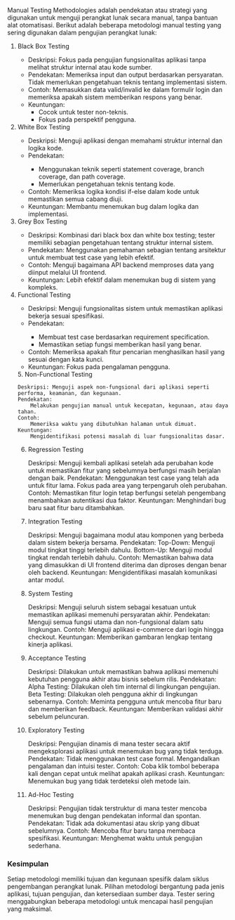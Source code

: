 Manual Testing Methodologies adalah pendekatan atau strategi yang digunakan untuk menguji perangkat lunak secara manual, tanpa bantuan alat otomatisasi. Berikut adalah beberapa metodologi manual testing yang sering digunakan dalam pengujian perangkat lunak:

<ol>
    <li>Black Box Testing</li>
<ul>
    <li>Deskripsi: Fokus pada pengujian fungsionalitas aplikasi tanpa melihat struktur internal atau kode sumber.</li>
    <li>Pendekatan:
        Memeriksa input dan output berdasarkan persyaratan.
        Tidak memerlukan pengetahuan teknis tentang implementasi sistem.</li>
    <li>Contoh:
        Memasukkan data valid/invalid ke dalam formulir login dan memeriksa apakah sistem memberikan respons yang benar.</li>
    <li>Keuntungan:
        <ul>
            <li>Cocok untuk tester non-teknis.</li>
            <li>Fokus pada perspektif pengguna.</li>
        </ul>
    </li>
</ul>
<li>White Box Testing</li>
<ul>
    <li>Deskripsi: Menguji aplikasi dengan memahami struktur internal dan logika kode.</li>
    <li>Pendekatan:</li>
        <ul>
            <li>Menggunakan teknik seperti statement coverage, branch coverage, dan path coverage.</li>
            <li>Memerlukan pengetahuan teknis tentang kode.</li>
        </ul>
    <li>Contoh:
        Memeriksa logika kondisi if-else dalam kode untuk memastikan semua cabang diuji.</li>
    <li>Keuntungan:
        Membantu menemukan bug dalam logika dan implementasi.</li>
</ul>
<li>Grey Box Testing</li>
    <ul>
    <li>Deskripsi: Kombinasi dari black box dan white box testing; tester memiliki sebagian pengetahuan tentang struktur internal sistem.</li>
    <li>Pendekatan:
        Menggunakan pemahaman sebagian tentang arsitektur untuk membuat test case yang lebih efektif.</li>
    <li>Contoh:
        Menguji bagaimana API backend memproses data yang diinput melalui UI frontend.</li>
    <li>Keuntungan:
        Lebih efektif dalam menemukan bug di sistem yang kompleks.</li>
    </ul>
<li>Functional Testing</li>
<ul>
    <li>Deskripsi: Menguji fungsionalitas sistem untuk memastikan aplikasi bekerja sesuai spesifikasi.</li>
    <li>Pendekatan:</li>
        <ul>
            <li>Membuat test case berdasarkan requirement specification.</li>
            <li>Memastikan setiap fungsi memberikan hasil yang benar.</li>
        </ul>
    <li>Contoh:
        Memeriksa apakah fitur pencarian menghasilkan hasil yang sesuai dengan kata kunci.</li>
    <li>Keuntungan:
        Fokus pada pengalaman pengguna.</li>
</ul>
5. Non-Functional Testing

    Deskripsi: Menguji aspek non-fungsional dari aplikasi seperti performa, keamanan, dan kegunaan.
    Pendekatan:
        Melakukan pengujian manual untuk kecepatan, kegunaan, atau daya tahan.
    Contoh:
        Memeriksa waktu yang dibutuhkan halaman untuk dimuat.
    Keuntungan:
        Mengidentifikasi potensi masalah di luar fungsionalitas dasar.

6. Regression Testing

    Deskripsi: Menguji kembali aplikasi setelah ada perubahan kode untuk memastikan fitur yang sebelumnya berfungsi masih berjalan dengan baik.
    Pendekatan:
        Menggunakan test case yang telah ada untuk fitur lama.
        Fokus pada area yang terpengaruh oleh perubahan.
    Contoh:
        Memastikan fitur login tetap berfungsi setelah pengembang menambahkan autentikasi dua faktor.
    Keuntungan:
        Menghindari bug baru saat fitur baru ditambahkan.

7. Integration Testing

    Deskripsi: Menguji bagaimana modul atau komponen yang berbeda dalam sistem bekerja bersama.
    Pendekatan:
        Top-Down: Menguji modul tingkat tinggi terlebih dahulu.
        Bottom-Up: Menguji modul tingkat rendah terlebih dahulu.
    Contoh:
        Memastikan bahwa data yang dimasukkan di UI frontend diterima dan diproses dengan benar oleh backend.
    Keuntungan:
        Mengidentifikasi masalah komunikasi antar modul.

8. System Testing

    Deskripsi: Menguji seluruh sistem sebagai kesatuan untuk memastikan aplikasi memenuhi persyaratan akhir.
    Pendekatan:
        Menguji semua fungsi utama dan non-fungsional dalam satu lingkungan.
    Contoh:
        Menguji aplikasi e-commerce dari login hingga checkout.
    Keuntungan:
        Memberikan gambaran lengkap tentang kinerja aplikasi.

9. Acceptance Testing

    Deskripsi: Dilakukan untuk memastikan bahwa aplikasi memenuhi kebutuhan pengguna akhir atau bisnis sebelum rilis.
    Pendekatan:
        Alpha Testing: Dilakukan oleh tim internal di lingkungan pengujian.
        Beta Testing: Dilakukan oleh pengguna akhir di lingkungan sebenarnya.
    Contoh:
        Meminta pengguna untuk mencoba fitur baru dan memberikan feedback.
    Keuntungan:
        Memberikan validasi akhir sebelum peluncuran.

10. Exploratory Testing

    Deskripsi: Pengujian dinamis di mana tester secara aktif mengeksplorasi aplikasi untuk menemukan bug yang tidak terduga.
    Pendekatan:
        Tidak menggunakan test case formal.
        Mengandalkan pengalaman dan intuisi tester.
    Contoh:
        Coba klik tombol beberapa kali dengan cepat untuk melihat apakah aplikasi crash.
    Keuntungan:
        Menemukan bug yang tidak terdeteksi oleh metode lain.

11. Ad-Hoc Testing

    Deskripsi: Pengujian tidak terstruktur di mana tester mencoba menemukan bug dengan pendekatan informal dan spontan.
    Pendekatan:
        Tidak ada dokumentasi atau skrip yang dibuat sebelumnya.
    Contoh:
        Mencoba fitur baru tanpa membaca spesifikasi.
    Keuntungan:
        Menghemat waktu untuk pengujian sederhana.
</ol>

<h3>Kesimpulan</h3>

Setiap metodologi memiliki tujuan dan kegunaan spesifik dalam siklus pengembangan perangkat lunak. Pilihan metodologi bergantung pada jenis aplikasi, tujuan pengujian, dan ketersediaan sumber daya. Tester sering menggabungkan beberapa metodologi untuk mencapai hasil pengujian yang maksimal.
